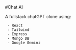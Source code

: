 #Chat AI

A fullstack chatGPT clone using:

```
 - React
 - Tailwind
 - Express
 - Mongo DB
 - Google Gemini
```
